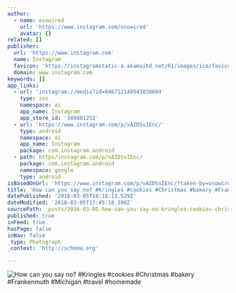 ```yaml
---
author:
  - name: osowired
    url: 'https://www.instagram.com/osowired'
    avatar: {}
related: []
publisher:
  url: 'https://www.instagram.com'
  name: Instagram
  favicon: 'https://instagramstatic-a.akamaihd.net/h1/images/ico/favicon.ico/7cdab0872b15.ico'
  domain: www.instagram.com
keywords: []
app_links:
  - url: 'instagram://media?id=846712140543838684'
    type: ios
    namespace: ai
    app_name: Instagram
    app_store_id: '389801252'
  - url: 'https://www.instagram.com/p/vAIDSsIEnc/'
    type: android
    namespace: ai
    app_name: Instagram
    package: com.instagram.android
  - path: https/instagram.com/p/vAIDSsIEnc/
    package: com.instagram.android
    namespace: google
    type: android
isBasedOnUrl: 'https://www.instagram.com/p/vAIDSsIEnc/?taken-by=osowired'
title: 'How can you say no? #Kringles #cookies #Christmas #bakery #Frankenmuth #Michigan #travel #homemade'
datePublished: '2016-03-05T18:18:13.529Z'
dateModified: '2016-03-05T17:45:18.390Z'
sourcePath: _posts/2016-03-05-how-can-you-say-no-kringles-cookies-christmas-bakery-f.md
published: true
inFeed: true
hasPage: false
inNav: false
_type: Photograph
_context: 'http://schema.org'

---
```

![How can you say no&quest; &num;Kringles &num;cookies &num;Christmas &num;bakery &num;Frankenmuth &num;Michigan &num;travel &num;homemade](https://scontent.cdninstagram.com/t51.2885-15/e15/10755818_991834814165732_1312419772_n.jpg?ig_cache_key=ODQ2NzEyMTQwNTQzODM4Njg0.2)